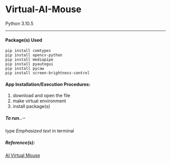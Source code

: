 # Virtual-AI-Mouse
Python 3.10.5
- - - - 

#### Package(s) Used

    pip install comtypes
    pip install opencv-python
    pip install mediapipe
    pip install pyautogui
    pip install pycaw
    pip install screen-brightness-control
    
#### App Installation/Execution Procedures:
1. download and open the file
2. make virtual environment
3. install package(s)
   
   
##### To run..⋅⋅
 type _Emphasized text_ in terminal

##### Reference(s): ##### 
[AI Virtual Mouse](https://www.youtube.com/watch?v=ufm6tfgo-OA)
